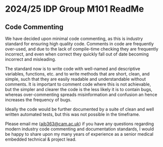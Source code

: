 # 2024/25 IDP Group M101 ReadMe

## Code Commenting
We have decided upon minimal code commenting, as this is industry standard for ensuring high quality code. Comments in code are frequently over-used, and due to the lack of compile-time checking they are frequently incorrect, and even when correct they quickly fall out of date becoming incorrect and misleading.

The standard now is to write code with well-named and descriptive variables, functions, etc. and to write methods that are short, clean, and simple, such that they are easily readable and understandable without comments. It is important to comment code where this is not achievable, but the simpler and clearer the code is the less likely it is to contain bugs, whereas over-commenting spreads misinformation and confusion an hence increases the frequency of bugs.

Ideally the code would be further documented by a suite of clean and well written automated tests, but this was not possible in the timeframe.

Please email me (ajb363@cam.ac.uk) if you have any questions regarding modern industry code commenting and documentation standards, I would be happy to share upon my many years of experience as a senior medical embedded technical & project lead.
